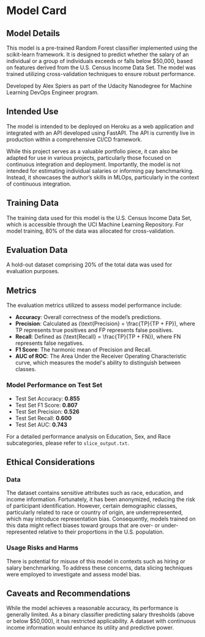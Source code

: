 # Model Card

## Model Details
This model is a pre-trained Random Forest classifier implemented using the scikit-learn framework. It is designed to predict whether the salary of an individual or a group of individuals exceeds or falls below $50,000, based on features derived from the U.S. Census Income Data Set. The model was trained utilizing cross-validation techniques to ensure robust performance.

Developed by Alex Spiers as part of the Udacity Nanodegree for Machine Learning DevOps Engineer program.

## Intended Use
The model is intended to be deployed on Heroku as a web application and integrated with an API developed using FastAPI. The API is currently live in production within a comprehensive CI/CD framework.

While this project serves as a valuable portfolio piece, it can also be adapted for use in various projects, particularly those focused on continuous integration and deployment. Importantly, the model is not intended for estimating individual salaries or informing pay benchmarking. Instead, it showcases the author’s skills in MLOps, particularly in the context of continuous integration.

## Training Data
The training data used for this model is the U.S. Census Income Data Set, which is accessible through the UCI Machine Learning Repository. For model training, 80% of the data was allocated for cross-validation.

## Evaluation Data
A hold-out dataset comprising 20% of the total data was used for evaluation purposes.

## Metrics
The evaluation metrics utilized to assess model performance include:

- **Accuracy**: Overall correctness of the model’s predictions.
- **Precision**: Calculated as \(\text{Precision} = \frac{TP}{TP + FP}\), where TP represents true positives and FP represents false positives.
- **Recall**: Defined as \(\text{Recall} = \frac{TP}{TP + FN}\), where FN represents false negatives.
- **F1 Score**: The harmonic mean of Precision and Recall.
- **AUC of ROC**: The Area Under the Receiver Operating Characteristic curve, which measures the model's ability to distinguish between classes.

### Model Performance on Test Set
- Test Set Accuracy: **0.855**
- Test Set F1 Score: **0.807**
- Test Set Precision: **0.526**
- Test Set Recall: **0.600**
- Test Set AUC: **0.743**

For a detailed performance analysis on Education, Sex, and Race subcategories, please refer to `slice_output.txt`.

## Ethical Considerations
### Data
The dataset contains sensitive attributes such as race, education, and income information. Fortunately, it has been anonymized, reducing the risk of participant identification. However, certain demographic classes, particularly related to race or country of origin, are underrepresented, which may introduce representation bias. Consequently, models trained on this data might reflect biases toward groups that are over- or under-represented relative to their proportions in the U.S. population.

### Usage Risks and Harms
There is potential for misuse of this model in contexts such as hiring or salary benchmarking. To address these concerns, data slicing techniques were employed to investigate and assess model bias.

## Caveats and Recommendations
While the model achieves a reasonable accuracy, its performance is generally limited. As a binary classifier predicting salary thresholds (above or below $50,000), it has restricted applicability. A dataset with continuous income information would enhance its utility and predictive power.

